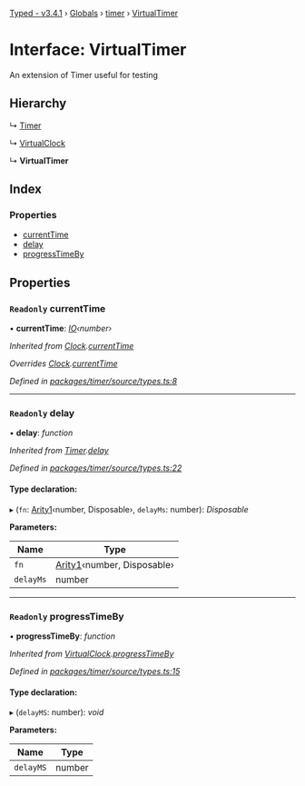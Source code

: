 [Typed - v3.4.1](../README.md) › [Globals](../globals.md) › [timer](../modules/timer.md) › [VirtualTimer](timer.virtualtimer.md)

# Interface: VirtualTimer

An extension of Timer useful for testing

## Hierarchy

  ↳ [Timer](timer.timer-1.md)

  ↳ [VirtualClock](timer.virtualclock.md)

  ↳ **VirtualTimer**

## Index

### Properties

* [currentTime](timer.virtualtimer.md#readonly-currenttime)
* [delay](timer.virtualtimer.md#readonly-delay)
* [progressTimeBy](timer.virtualtimer.md#readonly-progresstimeby)

## Properties

### `Readonly` currentTime

• **currentTime**: *[IO](../modules/lambda.md#io)‹number›*

*Inherited from [Clock](timer.clock.md).[currentTime](timer.clock.md#readonly-currenttime)*

*Overrides [Clock](timer.clock.md).[currentTime](timer.clock.md#readonly-currenttime)*

*Defined in [packages/timer/source/types.ts:8](https://github.com/TylorS/typed-prelude/blob/cf24d7c0/packages/timer/source/types.ts#L8)*

___

### `Readonly` delay

• **delay**: *function*

*Inherited from [Timer](timer.timer-1.md).[delay](timer.timer-1.md#readonly-delay)*

*Defined in [packages/timer/source/types.ts:22](https://github.com/TylorS/typed-prelude/blob/cf24d7c0/packages/timer/source/types.ts#L22)*

#### Type declaration:

▸ (`fn`: [Arity1](../modules/lambda.md#arity1)‹number, Disposable›, `delayMs`: number): *Disposable*

**Parameters:**

Name | Type |
------ | ------ |
`fn` | [Arity1](../modules/lambda.md#arity1)‹number, Disposable› |
`delayMs` | number |

___

### `Readonly` progressTimeBy

• **progressTimeBy**: *function*

*Inherited from [VirtualClock](timer.virtualclock.md).[progressTimeBy](timer.virtualclock.md#readonly-progresstimeby)*

*Defined in [packages/timer/source/types.ts:15](https://github.com/TylorS/typed-prelude/blob/cf24d7c0/packages/timer/source/types.ts#L15)*

#### Type declaration:

▸ (`delayMS`: number): *void*

**Parameters:**

Name | Type |
------ | ------ |
`delayMS` | number |
